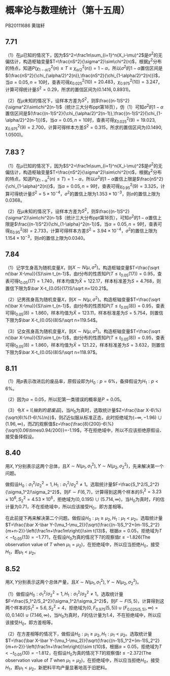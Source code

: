 # 概率论与数理统计（第十五周）

PB20111686  黄瑞轩

## 7.71

（1）在$\mu$已知的情况下，因为$S^2=\frac1n\sum_{i=1}^n(X_i-\mu)^2$是$\sigma^2$的无偏估计，构造枢轴变量$T=\frac{nS^2}{\sigma^2}\sim\chi^2(n)$，根据$\chi^2$分布的特点，知道$P(\chi^2_{1-\alpha/2}(n)\le T\le\chi_{\alpha/2}^2(n))=1-\alpha$，所以$\sigma^2$的$1-\alpha$置信区间是$(\frac{nS^2}{\chi_{\alpha/2}^2(n)},\frac{nS^2}{\chi_{1-\alpha/2}^2(n)})$，当$\alpha=0.05,n=10$时，查表可得${\chi_{0.025}^2(10)}=20.483$，$\chi_{0.975}^2(10)=3.247$，计算可得统计量$S^2=0.29$，所求的置信区间为$(0.1416,0.8931)$。

（2）在$\mu$未知的情况下，设样本方差为$S^2$，则$\frac{(n-1)S^2}{\sigma^2}\sim\chi^2(n-1)$（统计三大分布ppt第18页），仿（1）可知$\sigma^2$的$1-\alpha$置信区间是$(\frac{(n-1)S^2}{\chi_{\alpha/2}^2(n-1)},\frac{(n-1)S^2}{\chi_{1-\alpha/2}^2(n-1)})$，当$\alpha=0.05,n=10$时，查表可得${\chi_{0.025}^2(9)}=19.023,{\chi_{0.975}^2(9)}=2.700$，计算可得样本方差$S^2=0.315$，所求的置信区间为$(0.1490,1.0500)$。

## 7.83？

（1）在$\mu$已知的情况下，因为$S^2=\frac1n\sum_{i=1}^n(X_i-\mu)^2$是$\sigma^2$的无偏估计，构造枢轴变量$T=\frac{nS^2}{\sigma^2}\sim\chi^2(n)$，根据$\chi^2$分布的特点，知道$P(\chi_{1-\alpha}^2(n)\le T)=1-\alpha$，所以$\sigma^2$的$1-\alpha$置信上限是$\frac{nS^2}{\chi_{1-\alpha}^2(n)}$，当$\alpha=0.05,n=9$时，查表可得$\chi_{0.95}^2(9)=3.325$，计算可得统计量$S^2=5\times 10^{-4}$，$\sigma^2$的置信上限为$1.353\times 10^{-3}$，则$\sigma$的置信上限为$0.0368$。

（2）在$\mu$未知的情况下，设样本方差为$S^2$，则$\frac{(n-1)S^2}{\sigma^2}\sim\chi^2(n-1)$（统计三大分布ppt第18页），可知$\sigma^2$的$1-\alpha$置信上限是$\frac{(n-1)S^2}{\chi_{1-\alpha}^2(n-1)}$，当$\alpha=0.05,n=9$时，查表可得${\chi_{0.95}^2(8)}=2.733$，计算可得样本方差$S^2=3.94\times10^{-4}$，$\sigma^2$的置信上限为$1.154\times 10^{-3}$，则$\sigma$的置信上限为$0.0340$。

## 7.84

（1）记学生身高为随机变量$X$，则$X\sim N(\mu,\sigma^2)$。构造枢轴变量$T=\frac{\sqrt n(\bar X-\mu)}{S}\sim t_{n-1}$，由$t$分布的性质知$P(T\le t_{0.05}(17))=0.95$，查表可得$t_{0.05}(17)=1.740$，样本均值为$\bar X=122.17$，样本标准差为$S=4.768$，则置信下限为$\bar X-t_{0.05}(17)S/\sqrt n=120.21$。

（2）记男孩身高为随机变量$X$，则$X\sim N(\mu,\sigma^2)$。构造枢轴变量$T=\frac{\sqrt n(\bar X-\mu)}{S}\sim t_{n-1}$，由$t$分布的性质知$P(T\le t_{0.05}(8))=0.95$，查表可得$t_{0.05}(8)=1.860$，样本均值为$\bar X=123.11$，样本标准差为$S=5.754$，则置信下限为$\bar X-t_{0.05}(8)S/\sqrt n=119.54$。

（3）记女孩身高为随机变量$X$，则$X\sim N(\mu,\sigma^2)$。构造枢轴变量$T=\frac{\sqrt n(\bar X-\mu)}{S}\sim t_{n-1}$，由$t$分布的性质知$P(T\le t_{0.05}(8))=0.95$，查表可得$t_{0.05}(8)=1.860$，样本均值为$\bar X=121.22$，样本标准差为$S=3.632$，则置信下限为$\bar X-t_{0.05}(8)S/\sqrt n=118.97$。

## 8.11

（1）用$p$表示改进后的废品率，原假设即为$H_0:p=6\%$，备择假设为$H_1:p<6\%$。

（2）因为$\alpha=0.05$，所以犯第一类错误的概率是$P=0.05$。

（3）令$X=\text{I}[抽到的是废品]$，当$H_0$为真时，选取统计量$Z=\frac{\bar X-6\%}{\sqrt{6\%(1-6\%)/n}}$，则$Z$近似服从标准正态，此时拒绝域为$(-\infty,-1.96)\cup(1.96,\infty)$，而$Z$的观察值$z=\frac{\frac{8}{200}-6\%}{\sqrt{0.06\times0.94/200}}=-1.19$，不在拒绝域中，所以不应该拒绝原假设、接受备择假设。

## 8.40

用$X,Y$分别表示这两个总体，且$X\sim N(\mu_1,\sigma_1^2),Y\sim N(\mu_2,\sigma_2^2)$，先来解决第一个问题。

做假设$H_0:\sigma_1^2/\sigma_2^2=1,H_1:\sigma_1^2/\sigma_2^2\ne1$。选取统计量$F=\frac{S_1^2/S_2^2}{\sigma_1^2/\sigma_2^2}$，则$F\sim F(6,7)$，计算得到这两个样本的$S_1^2=3.23\times10^6,S_2^2=4.53\times 10^6$，拒绝域为$(0,0.195)\cup(5.714,\infty)$，当$H_0$为真时，$F$的估计量为$0.71$，不在拒绝域中，所以应该接受$H_0$，即方差相等。

在此前提下再来解决第二个问题。做假设$H_0:\mu_1\ge\mu_2,H_1:\mu_1<\mu_2$。选取统计量$T=\frac{\bar X-\bar Y-(\mu_1-\mu_2)}{\sqrt{\frac{(n-1)S_1^2+(m-1)S_2^2}{m+n-2}}·\left(\frac1n+\frac1m\right)}\sim t(13)$，根据$\alpha=0.05$，拒绝域为$T<-t_{0.05}(13)=-1.771$，在假设$H_0$为真的情况下$T$的观察值$t\le-1.826(\text{The observation value of }T\text{ when }\mu_1=\mu_2)$，在拒绝域中，所以应当拒绝$H_0$，接受$H_1$，即$\mu_1<\mu_2$。

## 8.52

用$X,Y$分别表示这两个总体产量，且$X\sim N(\mu_1,\sigma_1^2),Y\sim N(\mu_2,\sigma_2^2)$。

（1）做假设$H_0:\sigma_1^2/\sigma_2^2=1,H_1:\sigma_1^2/\sigma_2^2\ne1$。选取统计量$F=\frac{S_1^2/S_2^2}{\sigma_1^2/\sigma_2^2}$，则$F\sim F(5,5)$，计算得到这两个样本的$S_1^2=5.6,S_2^2=4$，拒绝域为$(0,F_{0.975}(5,5))\cup(F_{0.025(5,5)},\infty)=(0,0.140)\cup(7.146,\infty)$，当$H_0$为真时，$F$的估计量为$1.4$，不在拒绝域中，所以应该接受$H_0$，即方差相等。

（2）在方差相等的情况下，做假设$H_0:\mu_1\ge\mu_2,H_1:\mu_1<\mu_2$。选取统计量$T=\frac{\bar X-\bar Y-(\mu_1-\mu_2)}{\sqrt{\frac{(n-1)S_1^2+(m-1)S_2^2}{m+n-2}}·\left(\frac1n+\frac1m\right)}\sim t(10)$，根据$\alpha=0.05$，拒绝域为$T<-t_{0.05}(10)=-1.812$，在假设$H_0$为真的情况下$T$的观察值$t\le-2.372(\text{The observation value of }T\text{ when }\mu_1=\mu_2)$，在拒绝域中，所以应当拒绝$H_0$，接受$H_1$，即$\mu_1<\mu_2$，新肥料平均产量显著地高于旧肥料。

